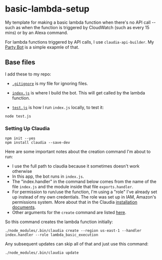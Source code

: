 # basic-lambda-setup
My template for making a basic lambda function when there's no API call -- such as when the function is triggered by CloudWatch (such as every 15 mins) or by an Alexa command.

For lambda functions triggered by API calls, I use `claudia-api-builder`. My [Party Bot](https://github.com/jkeefe/party-bot) is a simple exapmle of that.

## Base files

I add these to my repo:

- [`.gitignore`](https://gist.github.com/jkeefe/947f17282c06729924fd23180af38258) is my file for ignoring files.

- [`index.js`](./index.js) is where I build the bot. This will get called by the lambda function.

- [`test.js`](./test.js) is how I run `index.js` locally, to test it:

```
node test.js
```

### Setting Up Claudia

```
npm init --yes
npm install claudia --save-dev
```

Here are some important notes about the creation command I'm about to run: 

- I use the full path to claudia because it sometimes doesn't work otherwise
- In this app, the bot runs in `index.js`.
- The "index.handler" in the command below comes from the name of the file `index.js` and the module inside that file `exports.handler`. 
- For permission to run/use the function, I'm using a "role" I've already set up instead of my own credentials. The role was set up in IAM, Amazon's permissions system. More about that in the Claudia [installation documents](https://claudiajs.com/tutorials/installing.html).
- Other arguments for the `create` command are listed [here](https://github.com/claudiajs/claudia/blob/master/docs/create.md). 

So this command creates the lambda function initially: 

```
./node_modules/.bin/claudia create --region us-east-1 --handler index.handler --role lambda_basic_execution
```

Any subsequent updates can skip all of that and just use this command:

```
./node_modules/.bin/claudia update
```


